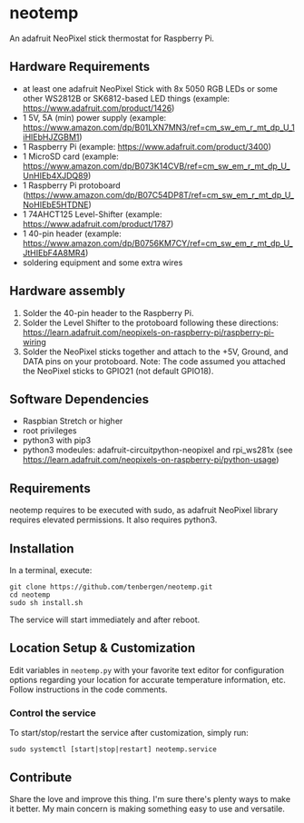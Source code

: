 # neotemp
 An adafruit NeoPixel stick thermostat for Raspberry Pi.

## Hardware Requirements
- at least one adafruit NeoPixel Stick with 8x 5050 RGB LEDs or some other WS2812B or SK6812-based LED things (example: https://www.adafruit.com/product/1426)
- 1 5V, 5A (min) power supply (example: https://www.amazon.com/dp/B01LXN7MN3/ref=cm_sw_em_r_mt_dp_U_1iHIEbHJZGBM1)
- 1 Raspberry Pi (example: https://www.adafruit.com/product/3400)
- 1 MicroSD card (example: https://www.amazon.com/dp/B073K14CVB/ref=cm_sw_em_r_mt_dp_U_UnHIEb4XJDQ89)
- 1 Raspberry Pi protoboard (https://www.amazon.com/dp/B07C54DP8T/ref=cm_sw_em_r_mt_dp_U_NoHIEbE5HTDNE)
- 1 74AHCT125 Level-Shifter (example: https://www.adafruit.com/product/1787)
- 1 40-pin header (example: https://www.amazon.com/dp/B0756KM7CY/ref=cm_sw_em_r_mt_dp_U_JtHIEbF4A8MR4)
- soldering equipment and some extra wires

## Hardware assembly
1. Solder the 40-pin header to the Raspberry Pi.
2. Solder the Level Shifter to the protoboard following these directions: https://learn.adafruit.com/neopixels-on-raspberry-pi/raspberry-pi-wiring
3. Solder the NeoPixel sticks together and attach to the +5V, Ground, and DATA pins on your protoboard.
Note: The code assumed you attached the NeoPixel sticks to GPIO21 (not default GPIO18).

## Software Dependencies
- Raspbian Stretch or higher
- root privileges
- python3 with pip3
- python3 modeules: adafruit-circuitpython-neopixel and rpi_ws281x (see https://learn.adafruit.com/neopixels-on-raspberry-pi/python-usage)

## Requirements
neotemp requires to be executed with sudo, as adafruit NeoPixel library requires elevated permissions. It also requires python3.

## Installation
In a terminal, execute:
```
git clone https://github.com/tenbergen/neotemp.git
cd neotemp
sudo sh install.sh
```
The service will start immediately and after reboot.

## Location Setup & Customization
Edit variables in `neotemp.py` with your favorite text editor 
for configuration options regarding your location for accurate temperature information, etc.
Follow instructions in the code comments.

### Control the service
To start/stop/restart the service after customization, simply run:
```
sudo systemctl [start|stop|restart] neotemp.service
```

## Contribute
Share the love and improve this thing. I'm sure there's plenty ways to make it better. My main concern is making something easy to use and versatile.
